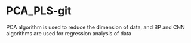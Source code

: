 # PCA_PLS-git
PCA algorithm is used to reduce the dimension of data, and BP and CNN algorithms are used for regression analysis of data
